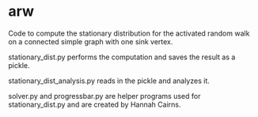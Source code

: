 # arw
Code to compute the stationary distribution for the activated random walk on a connected simple graph with one sink vertex.

stationary_dist.py performs the computation and saves the result as a pickle.

stationary_dist_analysis.py reads in the pickle and analyzes it.

solver.py and progressbar.py are helper programs used for stationary_dist.py and are created by Hannah Cairns.
